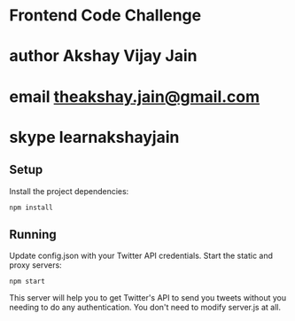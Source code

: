 #  Frontend Code Challenge
# author Akshay Vijay Jain
# email  theakshay.jain@gmail.com
# skype  learnakshayjain
## Setup

Install the project dependencies:

`npm install`

## Running

Update config.json with your Twitter API credentials.
Start the static and proxy servers:

`npm start`

This server will help you to get Twitter's API to send you tweets without you needing to do any authentication.  You don't need to modify server.js at all. 

